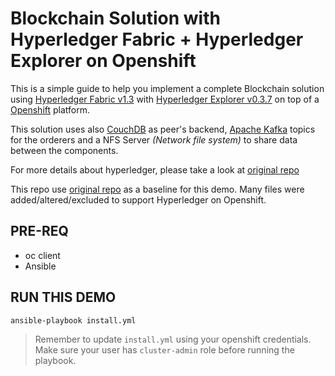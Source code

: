 # Blockchain Solution with Hyperledger Fabric + Hyperledger Explorer on Openshift

This is a simple guide to help you implement a complete Blockchain solution using [Hyperledger Fabric v1.3](https://hyperledger-fabric.readthedocs.io/en/release-1.3/whatsnew.html) with [Hyperledger Explorer v0.3.7](https://www.hyperledger.org/projects/explorer) on top of a [Openshift](https://www.openshift.com/) platform.

This solution uses also [CouchDB](http://couchdb.apache.org/) as peer's backend, [Apache Kafka](https://kafka.apache.org/) topics for the orderers and a NFS Server *(Network file system)* to share data between the components.

For more details about hyperledger, please take a look at [original repo](https://github.com/feitnomore/hyperledger-fabric-kubernetes)

This repo use [original repo](https://github.com/feitnomore/hyperledger-fabric-kubernetes) as a baseline for this demo. Many files were added/altered/excluded to support Hyperledger on Openshift.

## PRE-REQ

* oc client
* Ansible

## RUN THIS DEMO

```bash
ansible-playbook install.yml
```

> Remember to update `install.yml` using your openshift credentials. Make sure your user has `cluster-admin` role before running the playbook.